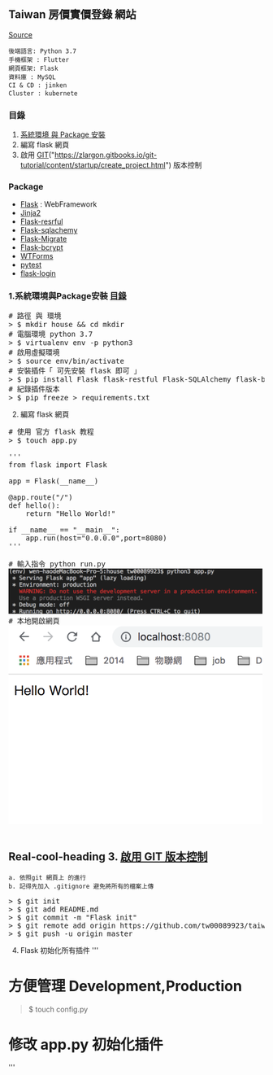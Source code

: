## Taiwan 房價實價登錄 網站
[Source]("http://lvr.land.moi.gov.tw/homePage.action")
```
後端語言: Python 3.7
手機框架 : Flutter
網頁框架: Flask 
資料庫 : MySQL 
CI & CD : jinken 
Cluster : kubernete 
```
### 目錄
1. [系統環境 與 Package 安裝](#1.系統環境與Package安裝)
2. 編寫 flask 網頁
3. 啟用 [GIT](#real-cool-heading)("https://zlargon.gitbooks.io/git-tutorial/content/startup/create_project.html") 版本控制
### Package
* [Flask](http://flask.pocoo.org) : WebFramework
* [Jinja2](http://jinja.pocoo.org/docs/dev/templates)
* [Flask-resrful](https://flask-restful.readthedocs.io/en/latest/)
* [Flask-sqlachemy ](http://flask-sqlalchemy.pocoo.org/2.3/)
* [Flask-Migrate ](https://flask-migrate.readthedocs.io/en/latest/)
* [Flask-bcrypt ](http://flask-bcrypt.readthedocs.io/en/latest/)
* [WTForms](https://wtforms.readthedocs.io/en/stable/)
* [pytest](https://docs.pytest.org/en/latest/index.html)
* [flask-login](https://flask-login.readthedocs.io/en/latest/)
### 1.系統環境與Package安裝  [目錄](#目錄)
<pre>
# 路徑 與 環境
> $ mkdir house && cd mkdir
# 電腦環境 python 3.7
> $ virtualenv env -p python3
# 啟用虛擬環境
> $ source env/bin/activate
# 安裝插件「 可先安裝 flask 即可 」
> $ pip install Flask flask-restful Flask-SQLAlchemy flask-bcrypt flask-login
# 紀錄插件版本
> $ pip freeze > requirements.txt
</pre>
2. 編寫 flask 網頁
<pre>
# 使用 官方 flask 教程
> $ touch app.py

'''
from flask import Flask

app = Flask(__name__)

@app.route("/")
def hello():
    return "Hello World!"

if __name__ == "__main__":
    app.run(host="0.0.0.0",port=8080)
'''

# 輸入指令 python run.py
<img src="static/readme/startFlask.png" width="500">
# 本地開啟網頁
<img src="static/readme/HelloWorld.png" width="500">

</pre>
## Real-cool-heading 3. [啟用 GIT 版本控制](#Real-cool-heading)
```
a. 依照git 網頁上 的進行
b. 記得先加入 .gitignore 避免將所有的檔案上傳
```
<pre>
> $ git init
> $ git add README.md
> $ git commit -m "Flask init"
> $ git remote add origin https://github.com/tw00089923/taiwanhouseprice.git
> $ git push -u origin master
</pre>

4. Flask 初始化所有插件
'''
# 方便管理 Development,Production 
> $ touch config.py 
# 修改 app.py 初始化插件

'''




